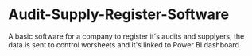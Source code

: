 # Audit-Supply-Register-Software
A basic software for a company to register it's audits and supplyers, the data is sent to control worsheets and it's linked to Power BI dashboard
